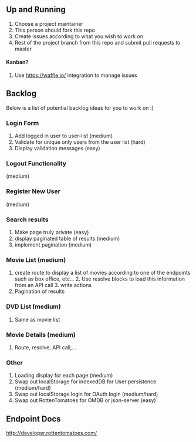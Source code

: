 
## Up and Running

1. Choose a project maintainer
2. This person should fork this repo
3. Create issues according to what you wish to work on
4. Rest of the project branch from this repo and submit pull requests to master

#### Kanban?

1. Use https://waffle.io/ integration to manage issues

## Backlog

Below is a list of potential backlog ideas for you to work on :)

### Login Form
1. Add logged in user to user-list (medium)
2. Validate for unique only users from the user list (hard)
3. Display validation messages (easy)

### Logout Functionality
 (medium)

### Register New User
 (medium)

### Search results
1. Make page truly private (easy)
2. display paginated table of results (medium)
3. implement pagination (medium)

### Movie List (medium)
1. create route to display a list of movies according to one of the endpoints such as box office, etc...
    2. Use resolve blocks to load this information from an API call
    3. write actions
2. Pagination of results

### DVD List (medium)
1. Same as movie list

### Movie Details (medium)
1. Route, resolve, API call,...

### Other
1. Loading display for each page (medium)
2. Swap out localStorage for indexedDB for User persistence (medium/hard)
3. Swap out localStorage login for OAuth login  (medium/hard)
4. Swap out RottenTomatoes for OMDB or json-server (easy)

## Endpoint Docs

http://developer.rottentomatoes.com/